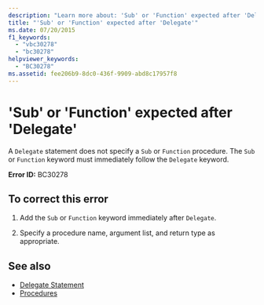 ```yaml
---
description: "Learn more about: 'Sub' or 'Function' expected after 'Delegate'"
title: "'Sub' or 'Function' expected after 'Delegate'"
ms.date: 07/20/2015
f1_keywords: 
  - "vbc30278"
  - "bc30278"
helpviewer_keywords: 
  - "BC30278"
ms.assetid: fee206b9-8dc0-436f-9909-abd8c17957f8
---
```

# 'Sub' or 'Function' expected after 'Delegate'

A `Delegate` statement does not specify a `Sub` or `Function` procedure. The `Sub` or `Function` keyword must immediately follow the `Delegate` keyword.  
  
 **Error ID:** BC30278  
  
## To correct this error  
  
1. Add the `Sub` or `Function` keyword immediately after `Delegate`.  
  
2. Specify a procedure name, argument list, and return type as appropriate.  
  
## See also

- [Delegate Statement](../language-reference/statements/delegate-statement.md)
- [Procedures](../programming-guide/language-features/procedures/index.md)

